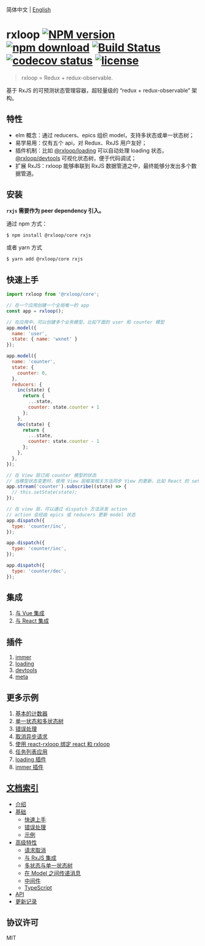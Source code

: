 简体中文 | [English](README-en_US.md)
# rxloop [![NPM version][npm-image]][npm-url] [![npm download][download-image]][download-url] [![Build Status][build-status-image]][build-status-url] [![codecov status][codecov-image]][codecov-url] [![license][license-image]][license-url]

[npm-image]: https://img.shields.io/npm/v/@rxloop/core.svg?style=shield&colorB=brightgreen
[npm-url]: https://npmjs.org/package/@rxloop/core
[download-image]: https://img.shields.io/npm/dm/@rxloop/core.svg?style=shield&colorB=brightgreen
[download-url]: https://npmjs.org/package/@rxloop/core
[build-status-image]: https://circleci.com/gh/TalkingData/rxloop/tree/master.png?style=shield&colorB=brightgreen
[build-status-url]: https://circleci.com/gh/TalkingData/rxloop
[codecov-image]: https://img.shields.io/codecov/c/github/TalkingData/rxloop/master.svg?style=shield&colorB=brightgreen
[codecov-url]: https://codecov.io/github/TalkingData/rxloop?branch=master
[license-image]: https://img.shields.io/npm/l/@rxloop/core.svg?style=shield&colorB=brightgreen&longCache=true
[license-url]: https://github.com/TalkingData/rxloop/blob/master/LICENSE


> rxloop = Redux + redux-observable.

基于 RxJS 的可预测状态管理容器，超轻量级的 “redux + redux-observable” 架构。

## 特性
* elm 概念：通过 reducers、epics 组织 model，支持多状态或单一状态树；
* 易学易用：仅有五个 api，对 Redux、RxJS 用户友好；
* 插件机制：比如 [@rxloop/loading](https://github.com/TalkingData/rxloop-loading) 可以自动处理 loading 状态，[@rxloop/devtools](https://github.com/TalkingData/rxloop-devtools) 可视化状态树，便于代码调试；
* 扩展 RxJS：rxloop 能够串联到 RxJS 数据管道之中，最终能够分发出多个数据管道。

## 安装
**`rxjs` 需要作为 peer dependency 引入。**

通过 npm 方式：
```bash
$ npm install @rxloop/core rxjs
```

或者 yarn 方式
```bash
$ yarn add @rxloop/core rxjs
```

## 快速上手
```javascript
import rxloop from '@rxloop/core';

// 在一个应用创建一个全局唯一的 app
const app = rxloop();

// 在应用中，可以创建多个业务模型，比如下面的 user 和 counter 模型
app.model({
  name: 'user',
  state: { name: 'wxnet' }
});

app.model({
  name: 'counter',
  state: {
    counter: 0,
  },
  reducers: {
    inc(state) {
      return {
        ...state,
        counter: state.counter + 1
      };
    },
    dec(state) {
      return {
        ...state,
        counter: state.counter - 1
      };
    },
  },
});

// 在 View 层订阅 counter 模型的状态
// 当模型状态变更时，使用 View 层框架相关方法同步 View 的更新，比如 React 的 setState 方法
app.stream('counter').subscribe((state) => {
  // this.setState(state);
});

// 在 view 层，可以通过 dispatch 方法派发 action
// action 会经由 epics 或 reducers 更新 model 状态
app.dispatch({
  type: 'counter/inc',
});

app.dispatch({
  type: 'counter/inc',
});

app.dispatch({
  type: 'counter/dec',
});
```

## 集成
1. [与 Vue 集成](https://github.com/TalkingData/vue-rxloop)
2. [与 React 集成](https://github.com/TalkingData/react-rxloop)

## 插件
1. [immer](https://github.com/TalkingData/rxloop-immer)
2. [loading](https://github.com/TalkingData/rxloop-loading)
3. [devtools](https://github.com/TalkingData/rxloop-devtools)
4. [meta](https://github.com/TalkingData/rxloop-meta)

## 更多示例

1. [基本的计数器](https://codesandbox.io/s/mz6yyw17vy)
2. [单一状态和多状态树](https://codesandbox.io/s/348w57x936)
3. [错误处理](https://codesandbox.io/s/0qmn89noj0)
4. [取消异步请求](https://codesandbox.io/s/3vy8ox7zx5)
5. [使用 react-rxloop 绑定 react 和 rxloop](https://codesandbox.io/s/y3www03181)
6. [任务列表应用](https://codesandbox.io/s/ypwo37zmo1)
7. [loading 插件](https://codesandbox.io/s/8l1mnx18v2)
8. [immer 插件](https://codesandbox.io/s/343wrnq6pp)


## [文档索引](https://github.com/TalkingData/rxloop/blob/master/docs/sidebar.md)

- [介绍](https://github.com/TalkingData/rxloop/blob/master/docs/index.md)
- [基础](https://github.com/TalkingData/rxloop/blob/master/docs/basics/index.md)
  - [快速上手](https://github.com/TalkingData/rxloop/blob/master/docs/basics/getting-started.md)
  - [错误处理](https://github.com/TalkingData/rxloop/blob/master/docs/basics/error-handler.md)
  - [示例](https://github.com/TalkingData/rxloop/blob/master/docs/basics/examples.md)
- [高级特性](https://github.com/TalkingData/rxloop/blob/master/docs/advanced/index.md)
  - [请求取消](https://github.com/TalkingData/rxloop/blob/master/docs/advanced/cancellation.md)
  - [与 RxJS 集成](https://github.com/TalkingData/rxloop/blob/master/docs/advanced/integration-with-rxjs.md)
  - [多状态与单一状态树](https://github.com/TalkingData/rxloop/blob/master/docs/advanced/multi-state-and-single-state.md)
  - [在 Model 之间传递消息](https://github.com/TalkingData/rxloop/blob/master/docs/advanced/cross-model-dispatch-action.md)
  - [中间件](https://github.com/TalkingData/rxloop/blob/master/docs/advanced/middleware.md)
  - [TypeScript](https://github.com/TalkingData/rxloop/blob/master/docs/advanced/typescript.md)
- [API](https://github.com/TalkingData/rxloop/blob/master/docs/api.md)
- [更新记录](https://github.com/TalkingData/rxloop/blob/master/CHANGELOG.md)

## 协议许可
MIT
